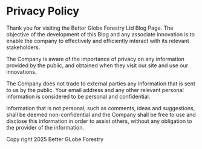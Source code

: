 # Privacy Policy
Thank you for visiting the Better Globe Forestry Ltd Blog Page. The objective of the development of this Blog and any associate innovation is to enable the company to effectively and efficiently interact with its relevant stakeholders.

The Company is aware of the importance of privacy on any information provided by the public, and obtained when they visit our site and use our innovations.

The Company does not trade to external parties any information that is sent to us by the public. Your email address and any other relevant personal information is considered to be personal and confidential.

Information that is not personal, such as comments, ideas and suggestions, shall be deemed non-confidential and the Company shall be free to use and disclose this information in order to assist others, without any obligation to the provider of the information.


<p>Copy right 2025 Better GLobe Forestry</p>

